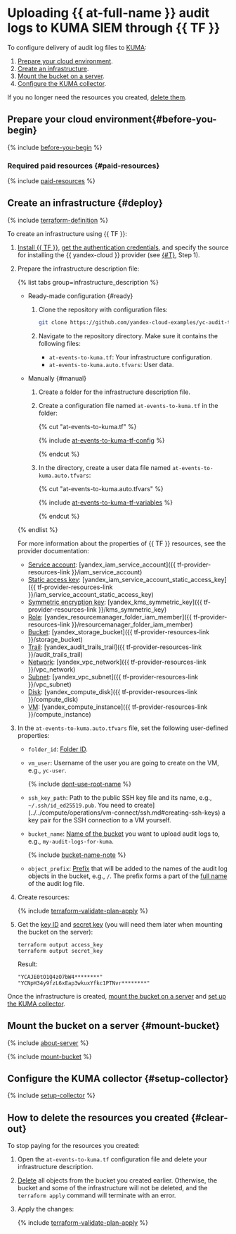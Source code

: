 # Uploading {{ at-full-name }} audit logs to KUMA SIEM through {{ TF }}

To configure delivery of audit log files to [KUMA](https://www.kaspersky.com/enterprise-security/unified-monitoring-and-analysis-platform):

1. [Prepare your cloud environment](#before-begin).
1. [Create an infrastructure](#deploy).
1. [Mount the bucket on a server](#mount-bucket).
1. [Configure the KUMA collector](#setup-collector).

If you no longer need the resources you created, [delete them](#clear-out).


## Prepare your cloud environment{#before-you-begin}

{% include [before-you-begin](../_tutorials_includes/before-you-begin.md) %}


### Required paid resources {#paid-resources}

{% include [paid-resources](../_tutorials_includes/audit-trails-events-to-kuma/paid-resources.md) %}


## Create an infrastructure {#deploy}

{% include [terraform-definition](../_tutorials_includes/terraform-definition.md) %}

To create an infrastructure using {{ TF }}:

1. [Install {{ TF }}](../../tutorials/infrastructure-management/terraform-quickstart.md#install-terraform), [get the authentication credentials](../../tutorials/infrastructure-management/terraform-quickstart.md#get-credentials), and specify the source for installing the {{ yandex-cloud }} provider (see [{#T}](../../tutorials/infrastructure-management/terraform-quickstart.md#configure-provider), Step 1).
1. Prepare the infrastructure description file:

    {% list tabs group=infrastructure_description %}

    - Ready-made configuration {#ready}

      1. Clone the repository with configuration files:

          ```bash
          git clone https://github.com/yandex-cloud-examples/yc-audit-trails-kuma-integration
          ```

      1. Navigate to the repository directory. Make sure it contains the following files:

          * `at-events-to-kuma.tf`: Your infrastructure configuration.
          * `at-events-to-kuma.auto.tfvars`: User data.

    - Manually {#manual}

      1. Create a folder for the infrastructure description file.
      1. Create a configuration file named `at-events-to-kuma.tf` in the folder:

          {% cut "at-events-to-kuma.tf" %}

          {% include [at-events-to-kuma-tf-config](../../_includes/web/at-events-to-kuma-tf-config.md) %}

          {% endcut %}

      1. In the directory, create a user data file named `at-events-to-kuma.auto.tfvars`:

          {% cut "at-events-to-kuma.auto.tfvars" %}

          {% include [at-events-to-kuma-tf-variables](../../_includes/web/at-events-to-kuma-tf-variables.md) %}

          {% endcut %}

    {% endlist %}

    For more information about the properties of {{ TF }} resources, see the provider documentation:

    * [Service account](../../iam/concepts/users/service-accounts.md): [yandex_iam_service_account]({{ tf-provider-resources-link }}/iam_service_account)
    * [Static access key](../../iam/concepts/authorization/access-key.md): [yandex_iam_service_account_static_access_key]({{ tf-provider-resources-link }}/iam_service_account_static_access_key)
    * [Symmetric encryption key](../../kms/concepts/key.md): [yandex_kms_symmetric_key]({{ tf-provider-resources-link }}/kms_symmetric_key)
    * [Role](../../iam/concepts/access-control/roles.md): [yandex_resourcemanager_folder_iam_member]({{ tf-provider-resources-link }}/resourcemanager_folder_iam_member)
    * [Bucket](../../storage/concepts/bucket.md): [yandex_storage_bucket]({{ tf-provider-resources-link }}/storage_bucket)
    * [Trail](../../audit-trails/concepts/trail.md): [yandex_audit_trails_trail]({{ tf-provider-resources-link }}/audit_trails_trail)
    * [Network](../../vpc/concepts/network.md#network): [yandex_vpc_network]({{ tf-provider-resources-link }}/vpc_network)
    * [Subnet](../../vpc/concepts/network.md#subnet): [yandex_vpc_subnet]({{ tf-provider-resources-link }}/vpc_subnet)
    * [Disk](../../compute/concepts/disk.md): [yandex_compute_disk]({{ tf-provider-resources-link }}/compute_disk)
    * [VM](../../compute/concepts/vm.md): [yandex_compute_instance]({{ tf-provider-resources-link }}/compute_instance)

1. In the `at-events-to-kuma.auto.tfvars` file, set the following user-defined properties:

    * `folder_id`: [Folder ID](../../resource-manager/operations/folder/get-id.md).
    * `vm_user`: Username of the user you are going to create on the VM, e.g., `yc-user`.

        {% include [dont-use-root-name](../../_includes/dont-use-root-name.md) %}

    * `ssh_key_path`: Path to the public SSH key file and its name, e.g., `~/.ssh/id_ed25519.pub`. You need to create](../../compute/operations/vm-connect/ssh.md#creating-ssh-keys) a key pair for the SSH connection to a VM yourself.
    * `bucket_name`: [Name of the bucket](../../storage/concepts/bucket.md#naming) you want to upload audit logs to, e.g., `my-audit-logs-for-kuma`.

        {% include [bucket-name-note](../_tutorials_includes/audit-trails-events-to-kuma/bucket-name-note.md) %}

    * `object_prefix`: [Prefix](../../storage/concepts/object.md#folder) that will be added to the names of the audit log objects in the bucket, e.g., `/`. The prefix forms a part of the [full name](../../audit-trails/concepts/format.md#log-file-name) of the audit log file. 

1. Create resources:

    {% include [terraform-validate-plan-apply](../_tutorials_includes/terraform-validate-plan-apply.md) %}

1. Get the [key ID](../../iam/concepts/authorization/access-key.md#key-id) and [secret key](../../iam/concepts/authorization/access-key.md#private-key) (you will need them later when mounting the bucket on the server):

    ```hcl
    terraform output access_key
    terraform output secret_key
    ```

    Result:

    ```text
    "YCAJE0tO1Q4zO7bW4********"
    "YCNpH34y9fzL6xEap3wkuxYfkc1PTNvr********"
    ```

Once the infrastructure is created, [mount the bucket on a server](#mount-bucket) and [set up the KUMA collector](#setup-collector).


## Mount the bucket on a server {#mount-bucket}

{% include [about-server](../_tutorials_includes/audit-trails-events-to-kuma/about-server.md) %}

{% include [mount-bucket](../_tutorials_includes/audit-trails-events-to-kuma/mount-bucket.md) %}


## Configure the KUMA collector {#setup-collector}

{% include [setup-collector](../_tutorials_includes/audit-trails-events-to-kuma/setup-collector.md) %}


## How to delete the resources you created {#clear-out}

To stop paying for the resources you created:

1. Open the `at-events-to-kuma.tf` configuration file and delete your infrastructure description.
1. [Delete](../../storage/operations/objects/delete-all.md) all objects from the bucket you created earlier. Otherwise, the bucket and some of the infrastructure will not be deleted, and the `terraform apply` command will terminate with an error.
1. Apply the changes:

    {% include [terraform-validate-plan-apply](../_tutorials_includes/terraform-validate-plan-apply.md) %}